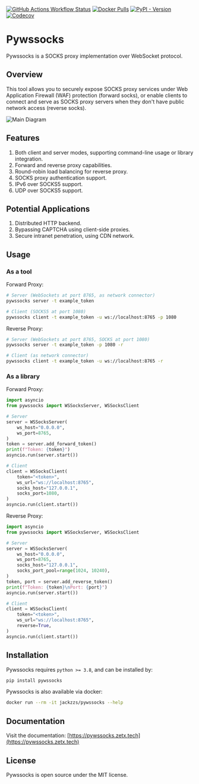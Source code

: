 [![GitHub Actions Workflow Status](https://img.shields.io/github/actions/workflow/status/zetxtech/pywssocks/ci.yml?logo=github&label=Tests)](https://github.com/zetxtech/pywssocks/actions) [![Docker Pulls](https://img.shields.io/docker/pulls/jackzzs/pywssocks)](https://hub.docker.com/r/jackzzs/pywssocks) [![PyPI - Version](https://img.shields.io/pypi/v/pywssocks)](https://pypi.org/project/pywssocks/) [![Codecov](https://img.shields.io/codecov/c/github/zetxtech/pywssocks)](https://app.codecov.io/gh/zetxtech/pywssocks/tree/main)

# Pywssocks

Pywssocks is a SOCKS proxy implementation over WebSocket protocol.

## Overview

This tool allows you to securely expose SOCKS proxy services under Web Application Firewall (WAF) protection (forward socks), or enable clients to connect and serve as SOCKS proxy servers when they don't have public network access (reverse socks).

![Main Diagram](https://github.com/zetxtech/pywssocks/raw/main/images/abstract.svg)

## Features

1. Both client and server modes, supporting command-line usage or library integration.
2. Forward and reverse proxy capabilities.
3. Round-robin load balancing for reverse proxy.
4. SOCKS proxy authentication support.
5. IPv6 over SOCKS5 support.
6. UDP over SOCKS5 support.

## Potential Applications

1. Distributed HTTP backend.
2. Bypassing CAPTCHA using client-side proxies.
3. Secure intranet penetration, using CDN network.

## Usage

### As a tool

Forward Proxy:

```bash
# Server (WebSockets at port 8765, as network connector)
pywssocks server -t example_token

# Client (SOCKS5 at port 1080)
pywssocks client -t example_token -u ws://localhost:8765 -p 1080
```

Reverse Proxy:

```bash
# Server (WebSockets at port 8765, SOCKS at port 1080)
pywssocks server -t example_token -p 1080 -r

# Client (as network connector)
pywssocks client -t example_token -u ws://localhost:8765 -r
```

### As a library

Forward Proxy:

```python
import asyncio
from pywssocks import WSSocksServer, WSSocksClient

# Server
server = WSSocksServer(
    ws_host="0.0.0.0",
    ws_port=8765,
)
token = server.add_forward_token()
print(f"Token: {token}")
asyncio.run(server.start())

# Client
client = WSSocksClient(
    token="<token>",
    ws_url="ws://localhost:8765",
    socks_host="127.0.0.1",
    socks_port=1080,
)
asyncio.run(client.start())
```

Reverse Proxy:

```python
import asyncio
from pywssocks import WSSocksServer, WSSocksClient

# Server
server = WSSocksServer(
    ws_host="0.0.0.0",
    ws_port=8765,
    socks_host="127.0.0.1",
    socks_port_pool=range(1024, 10240),
)
token, port = server.add_reverse_token()
print(f"Token: {token}\nPort: {port}")
asyncio.run(server.start())

# Client
client = WSSocksClient(
    token="<token>",
    ws_url="ws://localhost:8765",
    reverse=True,
)
asyncio.run(client.start())
```

## Installation

Pywssocks requires `python >= 3.8`, and can be installed by:

```bash
pip install pywssocks
```

Pywssocks is also available via docker:

```bash
docker run --rm -it jackzzs/pywssocks --help
```

## Documentation

Visit the documentation: [https://pywssocks.zetx.tech](https://pywssocks.zetx.tech)

## License

Pywssocks is open source under the MIT license.
